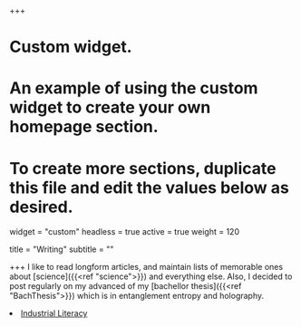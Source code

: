+++
# Custom widget.
# An example of using the custom widget to create your own homepage section.
# To create more sections, duplicate this file and edit the values below as desired.
widget = "custom"
headless = true
active = true
weight = 120

title = "Writing"
subtitle = ""

+++
I like to read longform articles, and maintain lists of memorable ones about [science]({{<ref "science">}}) and everything else. Also, I decided to post regularly on my advanced of my [bachellor thesis]({{<ref "BachThesis">}}) which is in entanglement entropy and holography.
<li><a href="https://rootsofprogress.org/industrial-literacy" target="_blank">Industrial Literacy</a></li>
